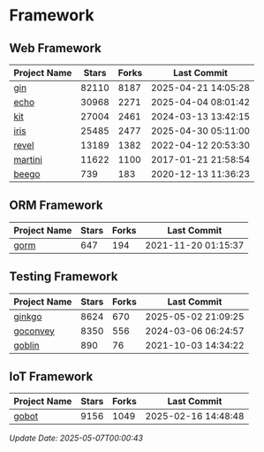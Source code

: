 # Framework

## Web Framework
| Project Name | Stars | Forks | Last Commit |
| ------------ | ----- | ----- | ----------- |
| [gin](https://github.com/gin-gonic/gin) | 82110 | 8187 | 2025-04-21 14:05:28 |
| [echo](https://github.com/labstack/echo) | 30968 | 2271 | 2025-04-04 08:01:42 |
| [kit](https://github.com/go-kit/kit) | 27004 | 2461 | 2024-03-13 13:42:15 |
| [iris](https://github.com/kataras/iris) | 25485 | 2477 | 2025-04-30 05:11:00 |
| [revel](https://github.com/revel/revel) | 13189 | 1382 | 2022-04-12 20:53:30 |
| [martini](https://github.com/go-martini/martini) | 11622 | 1100 | 2017-01-21 21:58:54 |
| [beego](https://github.com/astaxie/beego) | 739 | 183 | 2020-12-13 11:36:23 |

## ORM Framework
| Project Name | Stars | Forks | Last Commit |
| ------------ | ----- | ----- | ----------- |
| [gorm](https://github.com/jinzhu/gorm) | 647 | 194 | 2021-11-20 01:15:37 |

## Testing Framework
| Project Name | Stars | Forks | Last Commit |
| ------------ | ----- | ----- | ----------- |
| [ginkgo](https://github.com/onsi/ginkgo) | 8624 | 670 | 2025-05-02 21:09:25 |
| [goconvey](https://github.com/smartystreets/goconvey) | 8350 | 556 | 2024-03-06 06:24:57 |
| [goblin](https://github.com/franela/goblin) | 890 | 76 | 2021-10-03 14:34:22 |

## IoT Framework
| Project Name | Stars | Forks | Last Commit |
| ------------ | ----- | ----- | ----------- |
| [gobot](https://github.com/hybridgroup/gobot) | 9156 | 1049 | 2025-02-16 14:48:48 |

*Update Date: 2025-05-07T00:00:43*